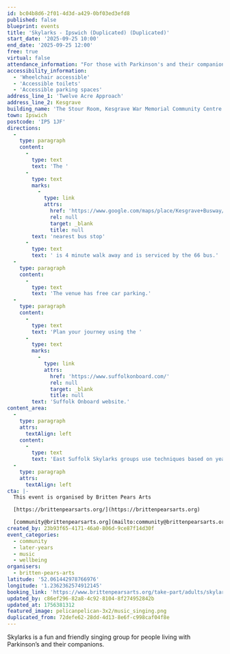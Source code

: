 ```yaml
---
id: bc04b8d6-2f01-4d3d-a429-0bf03ed3efd8
published: false
blueprint: events
title: 'Skylarks - Ipswich (Duplicated) (Duplicated)'
start_date: '2025-09-25 10:00'
end_date: '2025-09-25 12:00'
free: true
virtual: false
attendance_information: "For those with Parkinson's and their companions"
accessibility_information:
  - 'Wheelchair accessible'
  - 'Accessible toilets'
  - 'Accessible parking spaces'
address_line_1: 'Twelve Acre Approach'
address_line_2: Kesgrave
building_name: 'The Stour Room, Kesgrave War Memorial Community Centre'
town: Ipswich
postcode: 'IP5 1JF'
directions:
  -
    type: paragraph
    content:
      -
        type: text
        text: 'The '
      -
        type: text
        marks:
          -
            type: link
            attrs:
              href: 'https://www.google.com/maps/place/Kesgrave+Busway/@52.0612781,1.2335648,17z/data=!4m14!1m7!3m6!1s0x47d99e8b47a56203:0xc1efc226540828b3!2sKesgrave+War+Memorial+Community+Centre!8m2!3d52.0612781!4d1.2361397!16s%2Fg%2F1yfdqy0fk!3m5!1s0x47d99e8b44390f3d:0x527cf50fb72368ed!8m2!3d52.061828!4d1.2364081!16s%2Fg%2F1vb9cb2k?entry=ttu&g_ep=EgoyMDI1MDEwMS4wIKXMDSoASAFQAw%3D%3D'
              rel: null
              target: _blank
              title: null
        text: 'nearest bus stop'
      -
        type: text
        text: ' is 4 minute walk away and is serviced by the 66 bus.'
  -
    type: paragraph
    content:
      -
        type: text
        text: 'The venue has free car parking.'
  -
    type: paragraph
    content:
      -
        type: text
        text: 'Plan your journey using the '
      -
        type: text
        marks:
          -
            type: link
            attrs:
              href: 'https://www.suffolkonboard.com/'
              rel: null
              target: _blank
              title: null
        text: 'Suffolk Onboard website.'
content_area:
  -
    type: paragraph
    attrs:
      textAlign: left
    content:
      -
        type: text
        text: 'East Suffolk Skylarks groups use techniques based on years of research to help those with Parkison’s to maintain or improve their psychological and physical wellbeing through taking part in regular singing activity.'
  -
    type: paragraph
    attrs:
      textAlign: left
cta: |-
  This event is organised by Britten Pears Arts

  [https://brittenpearsarts.org/](https://brittenpearsarts.org)

  [community@brittenpearsarts.org](mailto:community@brittenpearsarts.org)
created_by: 23b93f65-4171-46a0-806d-9ce87f14d30f
event_categories:
  - community
  - later-years
  - music
  - wellbeing
organisers:
  - britten-pears-arts
latitude: '52.061442978766976'
longitude: '1.2362362574912145'
booking_link: 'https://www.brittenpearsarts.org/take-part/adults/skylarks'
updated_by: c86ef296-82a8-4c92-8104-8f274952842b
updated_at: 1756381312
featured_image: pelicanpelican-3x2/music_singing.png
duplicated_from: 72defe62-28dd-4d13-8e6f-c998caf04f8e
---
```

Skylarks is a fun and friendly singing group for people living with Parkinson’s and their companions.